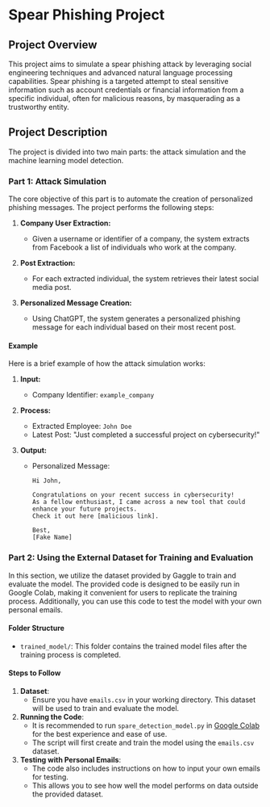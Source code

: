 # Spear Phishing Project

## Project Overview

This project aims to simulate a spear phishing attack by leveraging social engineering techniques and advanced natural language processing capabilities. Spear phishing is a targeted attempt to steal sensitive information such as account credentials or financial information from a specific individual, often for malicious reasons, by masquerading as a trustworthy entity.

## Project Description

The project is divided into two main parts: the attack simulation and the machine learning model detection.

### Part 1: Attack Simulation

The core objective of this part is to automate the creation of personalized phishing messages. The project performs the following steps:

1. **Company User Extraction:**
   - Given a username or identifier of a company, the system extracts from Facebook a list of individuals who work at the company.
   
2. **Post Extraction:**
   - For each extracted individual, the system retrieves their latest social media post.
   
3. **Personalized Message Creation:**
   - Using ChatGPT, the system generates a personalized phishing message for each individual based on their most recent post.

#### Example

Here is a brief example of how the attack simulation works:

1. **Input:**
   - Company Identifier: `example_company`

2. **Process:**
   - Extracted Employee: `John Doe`
   - Latest Post: "Just completed a successful project on cybersecurity!"

3. **Output:**
   - Personalized Message: 
     ```
     Hi John,

     Congratulations on your recent success in cybersecurity! 
     As a fellow enthusiast, I came across a new tool that could enhance your future projects.
     Check it out here [malicious link].

     Best,
     [Fake Name]
     ```

### Part 2: Using the External Dataset for Training and Evaluation

In this section, we utilize the dataset provided by Gaggle to train and evaluate the model. The provided code is designed to be easily run in Google Colab, making it convenient for users to replicate the training process. Additionally, you can use this code to test the model with your own personal emails.

#### Folder Structure
- `trained_model/`: This folder contains the trained model files after the training process is completed.

#### Steps to Follow

1. **Dataset**:
    - Ensure you have `emails.csv` in your working directory. This dataset will be used to train and evaluate the model.
2. **Running the Code**:
    - It is recommended to run `spare_detection_model.py` in [Google Colab](https://colab.research.google.com/) for the best experience and ease of use.
    - The script will first create and train the model using the `emails.csv` dataset.
3. **Testing with Personal Emails**:
    - The code also includes instructions on how to input your own emails for testing.
    - This allows you to see how well the model performs on data outside the provided dataset.

